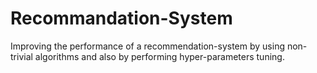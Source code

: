 # Recommandation-System
Improving the performance of a recommendation-system by using non-trivial algorithms and also by performing hyper-parameters tuning.
